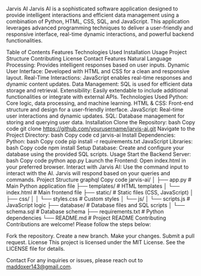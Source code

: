 Jarvis AI
Jarvis AI is a sophisticated software application designed to provide intelligent interactions and efficient data management using a combination of Python, HTML, CSS, SQL, and JavaScript. This application leverages advanced programming techniques to deliver a user-friendly and responsive interface, real-time dynamic interactions, and powerful backend functionalities.

Table of Contents
Features
Technologies Used
Installation
Usage
Project Structure
Contributing
License
Contact
Features
Natural Language Processing: Provides intelligent responses based on user inputs.
Dynamic User Interface: Developed with HTML and CSS for a clean and responsive layout.
Real-Time Interactions: JavaScript enables real-time responses and dynamic content updates.
Data Management: SQL is used for efficient data storage and retrieval.
Extensibility: Easily extendable to include additional functionalities or integrate with external APIs.
Technologies Used
Python: Core logic, data processing, and machine learning.
HTML & CSS: Front-end structure and design for a user-friendly interface.
JavaScript: Real-time user interactions and dynamic updates.
SQL: Database management for storing and querying user data.
Installation
Clone the Repository:
bash
Copy code
git clone https://github.com/yourusername/jarvis-ai.git
Navigate to the Project Directory:
bash
Copy code
cd jarvis-ai
Install Dependencies:
Python:
bash
Copy code
pip install -r requirements.txt
JavaScript Libraries:
bash
Copy code
npm install
Setup Database:
Create and configure your database using the provided SQL scripts.
Usage
Start the Backend Server:
bash
Copy code
python app.py
Launch the Frontend: Open index.html in your preferred browser.
Interact with Jarvis AI:
Use the command input to interact with the AI.
Jarvis will respond based on your queries and commands.
Project Structure
graphql
Copy code
jarvis-ai/
│
├── app.py                   # Main Python application file
├── templates/               # HTML templates
│   └── index.html           # Main frontend file
├── static/                  # Static files (CSS, JavaScript)
│   ├── css/
│   │   └── styles.css       # Custom styles
│   └── js/
│       └── scripts.js       # JavaScript logic
├── database/                # Database files and SQL scripts
│   └── schema.sql           # Database schema
├── requirements.txt         # Python dependencies
└── README.md                # Project README
Contributing
Contributions are welcome! Please follow the steps below:

Fork the repository.
Create a new branch.
Make your changes.
Submit a pull request.
License
This project is licensed under the MIT License. See the LICENSE file for details.

Contact
For any inquiries or issues, please reach out to maddoxer143@gmail.com.
